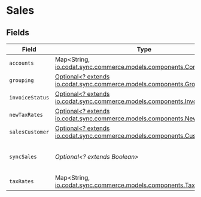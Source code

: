 # Sales


## Fields

| Field                                                                                                                  | Type                                                                                                                   | Required                                                                                                               | Description                                                                                                            |
| ---------------------------------------------------------------------------------------------------------------------- | ---------------------------------------------------------------------------------------------------------------------- | ---------------------------------------------------------------------------------------------------------------------- | ---------------------------------------------------------------------------------------------------------------------- |
| `accounts`                                                                                                             | Map<String, [io.codat.sync.commerce.models.components.ConfigAccount](../../models/components/ConfigAccount.md)>        | :heavy_minus_sign:                                                                                                     | N/A                                                                                                                    |
| `grouping`                                                                                                             | [Optional<? extends io.codat.sync.commerce.models.components.Grouping>](../../models/components/Grouping.md)           | :heavy_minus_sign:                                                                                                     | N/A                                                                                                                    |
| `invoiceStatus`                                                                                                        | [Optional<? extends io.codat.sync.commerce.models.components.InvoiceStatus>](../../models/components/InvoiceStatus.md) | :heavy_minus_sign:                                                                                                     | N/A                                                                                                                    |
| `newTaxRates`                                                                                                          | [Optional<? extends io.codat.sync.commerce.models.components.NewTaxRates>](../../models/components/NewTaxRates.md)     | :heavy_minus_sign:                                                                                                     | N/A                                                                                                                    |
| `salesCustomer`                                                                                                        | [Optional<? extends io.codat.sync.commerce.models.components.Customer>](../../models/components/Customer.md)           | :heavy_minus_sign:                                                                                                     | N/A                                                                                                                    |
| `syncSales`                                                                                                            | *Optional<? extends Boolean>*                                                                                          | :heavy_minus_sign:                                                                                                     | Boolean indicator for syncing sales.                                                                                   |
| `taxRates`                                                                                                             | Map<String, [io.codat.sync.commerce.models.components.TaxRateAmount](../../models/components/TaxRateAmount.md)>        | :heavy_minus_sign:                                                                                                     | N/A                                                                                                                    |
